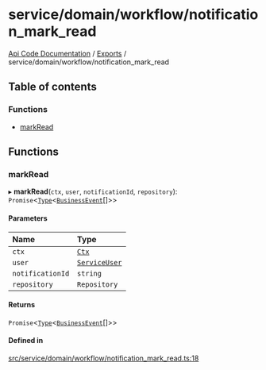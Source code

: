 # service/domain/workflow/notification\_mark\_read
 
[Api Code Documentation](../README.md) / [Exports](../modules.md) / service/domain/workflow/notification\_mark\_read

## Table of contents

### Functions

- [markRead](service_domain_workflow_notification_mark_read.md#markread)

## Functions

### markRead

▸ **markRead**(`ctx`, `user`, `notificationId`, `repository`): `Promise`\<[`Type`](result.md#type)\<[`BusinessEvent`](service_domain_business_event.md#businessevent)[]\>\>

#### Parameters

| Name | Type |
| :------ | :------ |
| `ctx` | [`Ctx`](../interfaces/lib_ctx.Ctx.md) |
| `user` | [`ServiceUser`](../interfaces/service_domain_organization_service_user.ServiceUser.md) |
| `notificationId` | `string` |
| `repository` | `Repository` |

#### Returns

`Promise`\<[`Type`](result.md#type)\<[`BusinessEvent`](service_domain_business_event.md#businessevent)[]\>\>

#### Defined in

[src/service/domain/workflow/notification_mark_read.ts:18](https://github.com/openkfw/TruBudget/blob/40b449a/api/src/service/domain/workflow/notification_mark_read.ts#L18)
